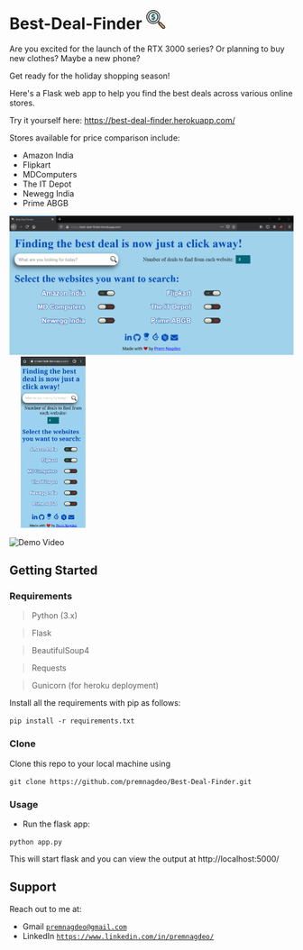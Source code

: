 # Best-Deal-Finder <img src="https://github.com/premnagdeo/Best-Deal-Finder/blob/master/static/img/favicon.png" width="35"> 

Are you excited for the launch of the RTX 3000 series? Or planning to buy new clothes? Maybe a new phone?

Get ready for the holiday shopping season!

Here's a Flask web app to help you find the best deals across various online stores.

Try it yourself here: https://best-deal-finder.herokuapp.com/

Stores available for price comparison include:
- Amazon India
- Flipkart
- MDComputers
- The IT Depot
- Newegg India
- Prime ABGB

<img src="https://github.com/premnagdeo/Best-Deal-Finder/blob/master/readme_images/desktop_screenshot.png" width="625"> &nbsp;&nbsp;&nbsp;&nbsp;  <img src="https://github.com/premnagdeo/Best-Deal-Finder/blob/master/readme_images/mobile_screenshot.png" width="115">


![Demo Video](https://github.com/premnagdeo/Best-Deal-Finder/blob/master/readme_images/demo.gif)


## Getting Started

### Requirements
> Python (3.x)

> Flask

> BeautifulSoup4

> Requests

> Gunicorn (for heroku deployment)


Install all the requirements with pip as follows:

`pip install -r requirements.txt`


### Clone
Clone this repo to your local machine using 

` git clone https://github.com/premnagdeo/Best-Deal-Finder.git `


### Usage

* Run the flask app:

` python app.py `


This will start flask and you can view the output at http://localhost:5000/


## Support

Reach out to me at:

- Gmail  <a href="http://premnagdeo@gmail.com" target="_blank">`premnagdeo@gmail.com`</a>
- LinkedIn  <a href="https://www.linkedin.com/in/premnagdeo/" target="_blank">`https://www.linkedin.com/in/premnagdeo/`</a>
